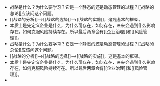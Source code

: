 - 战略是什么？为什么要学习？它是一个静态的还是动态管理的过程？[[战略的总论]]应该问这个问题。
- [[战略的分析]]——>[[战略的选择]]——>[[战略的实施]]，这是基本的框架。
- 本质上是先定义企业是什么，为什么而存在，如何存在，未来会遇到什么影响存在，如何克服风险持续存在。所以最后两章会有[[企业治理]]和[[风险管理]]。
- 战略是什么？为什么要学习？它是一个静态的还是动态管理的过程？[[战略的总论]]应该问这个问题。
- [[战略的分析]]——>[[战略的选择]]——>[[战略的实施]]，这是基本的框架。
- 本质上是先定义企业是什么，为什么而存在，如何存在，未来会遇到什么影响存在，如何克服风险持续存在。所以最后两章会有[[企业治理]]和[[风险管理]]。
-